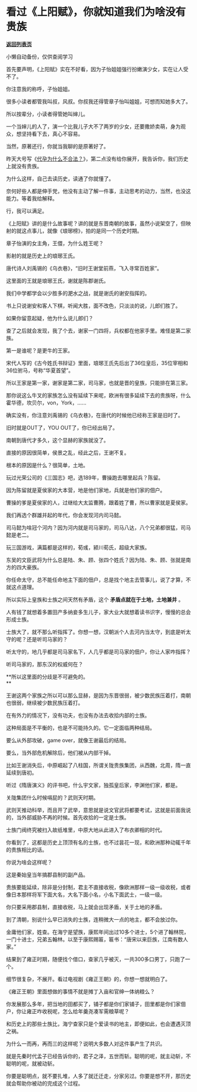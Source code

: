 # 看过《上阳赋》，你就知道我们为啥没有贵族

[**返回列表页**](/gzh/记忆承载3)

小懒自动备份，仅供查阅学习

首先要声明，《上阳赋》实在不好看，因为子怡姐姐强行扮嫩演少女，实在让人受不了。  

  

你注意我的称呼，子怡姐姐。

  

很多小读者都管我叫叔，风叔。你叔我还得管章子怡叫姐姐，可想而知她多大了。

  

所以按辈分，小读者得管她叫婶儿。

  

一个当婶儿的人了，演一个比我儿子大不了两岁的少女，还要撒娇卖萌，身为观众，想坚持看下去，真心不容易。

  

当然，原著还行，你就当我聊的是原著好了。  

  

昨天大号写《[代孕为什么不合法？](http://mp.weixin.qq.com/s?__biz=MzU0MjYwNDU2Mw==&mid=2247496065&idx=2&sn=37a83b059f18601f069b9d01c5f3e57b&chksm=fb1a9dfdcc6d14ebf06e68eec5d04125b6e6638c85926edf322a66198b2b8b01a902bc44cbb1&scene=21#wechat_redirect)》，第二点没有给你展开，我告诉你，我们历史上就没有贵族。  

  

为什么这样，自己去读历史，读通了你就懂了。

  

奈何好些人都是伸手党，他没有主动了解一件事，主动思考的动力，当然，也没这能力。等着我给解释。

  

行，我可以满足。

  

《上阳赋》讲的是什么故事呢？讲的就是东晋南朝的故事，虽然小说架空了，但映射的就这点事儿，就像《琅琊榜》，拍的是同一个历史时期。

  

章子怡演的女主角，王儇，为什么姓王呢？

  

影射的就是历史上的琅琊王氏。

  

唐代诗人刘禹锡的《乌衣巷》，“旧时王谢堂前燕，飞入寻常百姓家”。  

  

这里面的王就是琅琊王氏，谢就是陈郡谢氏。

  

我们中学都学会以少胜多的淝水之战，就是谢氏的谢安指挥的。

  

书上只说谢安和客人下棋，听闻大胜，面不改色，只淡淡的说，儿郎们胜了。

  

如果你留意起疑，他为什么说儿郎们？

  

查了之后就会发现，我了个去，谢家一门四将，兵权都在他家手里。难怪是第二家族。

  

第一是谁呢？是更牛的王家。

  

宋代人写的《古今姓氏书辩证》里面，琅琊王氏先后出了36位皇后，35位宰相和36位驸马，号称“华夏首望”。  

  

所以王家是第一家，谢家是第二家，司马家，也就是晋的皇族，只能排在第三家。  

  

那你说这么牛叉的家族怎么没有延续下来呢，欧洲有很多延续下去的贵族呀，什么霍华德，坎贝尔，von，York，......

  

确实没有，你注意刘禹锡的《乌衣巷》，在唐代的时候他已经称王家是旧时了。  

  

旧时就是OUT了，YOU OUT了，你已经出局了。

  

南朝到唐代才多久，这个显赫的家族就没了。  

  

直接的原因很简单，侯景之乱，经此之后，王谢不复。  

  

根本的原因是什么？很简单，土地。

  

玩过光荣公司的《三国志》吧，选189年，曹操跑去哪里起兵？陈留。  

  

因为陈留就是夏侯家的大本营，地是他们家地，兵就是他们家的佃户。  

  

曹操的爹是夏侯家的人，过继给大太监曹腾，跟着姓了曹，所以曹家就是夏侯家。  

  

我们再选个群雄并起的年代，你会发现河内司马懿。  

  

司马懿为啥冠个河内？因为河内就是司马家的，司马八达，八个兄弟都很猛，司马懿是老二。

  

玩三国游戏，满篇都是这样的，荀彧，颍川荀氏，超级大家族。

  

东吴的文臣武将为什么总是陆、朱、顾、张四个姓氏？因为陆、朱、顾、张就是南方的四大豪族。

  

你任命太守，总不能任命地主下面的佃户，总是找个地主去管事儿，说了才算，不就这点道理。  

  

所以实际上皇族和士族之间天然有矛盾，这个 **矛盾点就在于土地，土地兼并** 。  

  

人有钱了就想着多置田产多纳妾多生儿子，家大业大就想着读书识字，慢慢的总会形成士族。

  

士族大了，就不那么听指挥了。你想一想，汉朝派个人去河内当太守，到底是听太守的呢？还是听司马家的？  

  

听太守的，地几乎都是司马家名下，人几乎都是司马家的佃户，你让人家咋指挥？  

  

听司马家的，那东汉的权威何在？

  

 **所以这里面的分歧是不可避免的。  
**

  

王谢这两个家族之所以可以那么显赫，是因为东晋很弱，被少数民族压着打，南朝也很弱，继续被少数民族压着打。

  

在有外力的情况下，没有功夫，也没有办法去收拾内部的士族。

  

这种局面是不平衡的，也是不可能持久的。它一定面临两种结局。  

  

要么从外部攻破，game over，就像王谢最后的结局。

  

要么，当外部危机解除后，他们被从内部干掉。

  

比如王谢消失后，中原崛起了八柱国，所谓关陇贵族集团，从西魏，北周，隋一直延续到唐初。

  

听过《隋唐演义》的评书吧，什么宇文家，独孤皇后家，李渊他们家，都是。  

  

关陇集团什么时候嗝屁的？武则天时期。  

  

武则天推动科举，而且开了武举，意思就是说文官武将都要考试，这就是前面我说的，当外部威胁不再的时候。首先收拾的一定是士族。

  

士族门阀终究被扫入故纸堆里，中原大地从此进入了布衣卿相的时代。  

  

你看到了，这都是历史上顶顶有名的士族，也不过昙花一现，和欧洲那种动辄千年的贵族相比的话。  

  

你说为啥会这样呢？

  

这是秦始皇当年搞郡县制的副产品。

  

贵族要能延续，除非是分封制，君主不直接收税，像欧洲那样一级一级收税，或者像日本那样将军下面大名，大名下面小名，小名下面武士，一级一级。  

  

你只要采用郡县制，直接收税，马上就会出现矛盾，关于土地的矛盾。

  

到了清朝，别说什么早已消失的士族，连稍微大一点的地主，都不会放过你。  

  

金庸他们家，姓查。在海宁是望族，康熙年间出过10多个进士，5个进了翰林院，一门十进士，兄弟五翰林。以至于康熙赐匾，匾书：“唐宋以来巨族，江南有数人家。”  

  

结果到了雍正时期，随便找个借口，查家几乎被灭，一共300多口男丁，只跑了一个。

  

细节很复杂，不展开。看过电视剧《雍正王朝》的，你想一想就明白了。  

  

《雍正王朝》里面想做的事情不就是摊丁入亩和官绅一体纳粮么？

  

你发展那么多年，把当地的田都买了，铺子都是你们家铺子，田里都是你们家佃户，你让雍正咋收税呢，怎么给年羹尧凑军需粮草呢？

  

和历史上的那些士族比，海宁查家只是个爱读书的地主，即便如此，也会遭遇灭顶之祸。  

  

为什么一而再，再而三的这样呢？说明大多数人对这件事产生了共识。  

  

就是先秦时代孟子已经告诉你的，君子之泽，五世而斩。聪明的呢，就主动斩，不聪明的呢，就被动斩。  

  

你要是聪明点，就不要扎堆，人多了就迁迁走，分家另过。你要是想不开，那历史就会帮助你被动的完成这个过程。


